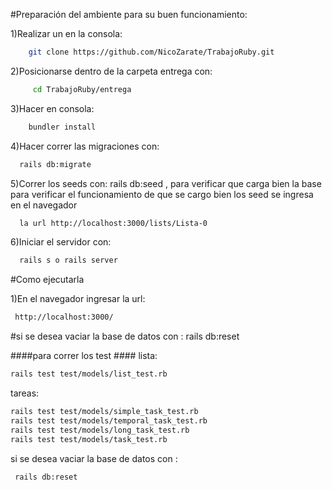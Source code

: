 

#Preparación del ambiente para su buen funcionamiento:

1)Realizar un en la consola: 

```sh 
    git clone https://github.com/NicoZarate/TrabajoRuby.git
```
2)Posicionarse dentro de la carpeta entrega con: 
```sh
     cd TrabajoRuby/entrega 
```
3)Hacer en consola: 
```sh  
    bundler install
```
4)Hacer correr las migraciones con: 
```sh
  rails db:migrate
```
5)Correr los seeds con: rails db:seed , para verificar que carga bien la base
para verificar el funcionamiento de que se cargo bien los seed se ingresa en el navegador
```sh
  la url http://localhost:3000/lists/Lista-0
```
6)Iniciar el servidor con: 
``` sh
  rails s o rails server
```
#Como ejecutarla

1)En el navegador ingresar la url:  
```sh
 http://localhost:3000/
```
#si se desea vaciar la base de datos con : rails db:reset

####para correr los test ####
lista:
```sh
rails test test/models/list_test.rb 
```
tareas:
```sh
rails test test/models/simple_task_test.rb
rails test test/models/temporal_task_test.rb 
rails test test/models/long_task_test.rb
rails test test/models/task_test.rb
```
si se desea vaciar la base de datos con : 
```sh
 rails db:reset
 ```